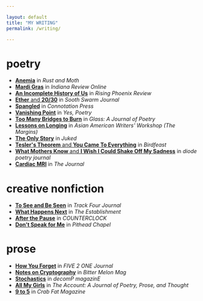 ```yaml
---

layout: default
title: "MY WRITING"
permalink: /writing/

---
```


# poetry

* [**Anemia**](https://rustandmoth.com/work/anemia/) in *Rust and Moth*
* [**Mardi Gras**](https://indianareview.org/2018/04/ir-online-poetry-mardi-gras-by-emily-yin/) in *Indiana Review Online*
* [**An Incomplete History of Us**](https://therisingphoenixreview.com/2018/06/16/an-incomplete-history-of-us-by-emily-yin/?fbclid=IwAR1y-jlROdPOsMDPRBSiuJqAIlTrNVF6qEkCSzIvys9tGAGF-_5KHvS6sy8) in *Rising Phoenix Review*
* [**Ether** and **20/30**](https://www.soothswarmjournal.com/copy-of-issue-iv-template-12?fbclid=IwAR11ccGtb2wZnOiTmbHtXs64UD14bNXAUUW8jXPM7WREJQVdrJpEgmJgCZc) in *Sooth Swarm Journal*
* [**Spangled**](https://connotationpress.com/poetry/3327-emily-yin-poetry?fbclid=IwAR2HzTiW7e7fddK6tWgVvwR70_IXPvKOjgu8aTPwKdCITg4kldvEn01kLxY) in *Connotation Press*
* [**Vanishing Point**](https://www.yespoetry.com/news/emily-yin?fbclid=IwAR2KxsjRSNAnT1KUUa2RzBg59e65NfcK55bwef-aw5OJuHjSDkajOxHfVcs) in *Yes, Poetry*
* [**Too Many Bridges to Burn**](http://www.glass-poetry.com/journal/2019/october/yin-too.html?fbclid=IwAR1_C-YG5jD5YPIs8DWW1_mL3v9WuUhE_JDISMsVwSI9L8aZuPN1OxZKmrY) in *Glass: A Journal of Poetry*
* [**Lessons on Longing**](https://aaww.org/lessons-on-longing/) in *Asian American Writers' Workshop (The Margins)*
* [**The Only Story**](http://www.juked.com/2020/06/emily-yin-the-only-story.asp) in *Juked*
* [**Tesler's Theorem** and **You Came To Everything**](http://www.birdfeastmagazine.com/fifteen/yin/) in *Birdfeast*
* [**What Mothers Know** and **I Wish I Could Shake Off My Sadness**](http://diodepoetry.com/yin_emily/?fbclid=IwAR3aUW-RRa66BnI5FwqyqVLBCapCh6L0wM2MsTosMQhLYmpfdPhfm2wRlno) in *diode poetry journal*
* [**Cardiac MRI**](http://thejournalmag.org/archives/19377) in *The Journal*

# creative nonfiction

* [**To See and Be Seen**](http://www.trackfourjournal.com/emily-yin--to-see-and-be-seen.html) in *Track Four Journal*
* [**What Happens Next**](https://theestablishment.co/what-happens-next-when-the-specters-of-mental-and-physical-illness-collide/?fbclid=IwAR1RbhnpUm7i0QuISwkiHIJmCEL8UfOPeV9711tLE3aLgFRUOvOD8xCTgEE) in *The Establishment*
* [**After the Pause**](https://counterclock.org/emily-yin?fbclid=IwAR0LjEZw0EQHYunp5G4cnly98-m8LYx3XWnA-TEqKvmDc3tJymu0LjrPyTk) in *COUNTERCLOCK*
* [**Don't Speak for Me**](https://pitheadchapel.com/dont-speak-for-me/?fbclid=IwAR1HUHvPU81VvKCxmyA7071XwUJBOy2djdArFCKE2tG8eXyiitA2E2AIuLg) in *Pithead Chapel*

# prose

* [**How You Forget**](http://five2onemagazine.com/how-you-forgot-by-emily-yin/?fbclid=IwAR0VfcUcIk1xHh4tOCGFCxiII1xfkDpAznmFnWzAHu6eddCoLzmfI8BvLSI) in *FIVE 2 ONE Journal*
* [**Notes on Cryptography**](https://bittermelonmag.com/emily-yin) in *Bitter Melon Mag*
* [**Stochastics**](http://www.decompmagazine.com/stochastics.htm?fbclid=IwAR2JPIjk0lUgil7JpdsIiisUBRCDQGpKZPdb8Z2st_miWm-VmVIPg5R7Q6s) in *decomP magazinE*
* [**All My Girls**](http://theaccountmagazine.com/article/yin-19?fbclid=IwAR0SPMlQEYN8snh2aXCuvF8U81wJCuEQEWby01wZYN924yGAAgWrqMRSse0) in *The Account: A Journal of Poetry, Prose, and Thought*
* [**9 to 5**](https://www.crabfatmagazine.com/article/emily-yin/?fbclid=IwAR0tsVXQXE2LglF-zcqf3FjnSptse6JYUA_9jeutt2j6rONYSjCNDJuz9po) in *Crab Fat Magazine*
